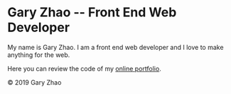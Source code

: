 # Gary Zhao -- Front End Web Developer

My name is Gary Zhao. I am a front end web developer and I love to make anything for the web.

Here you can review the code of my [online portfolio](http://www.garyzhao.com).

© 2019 Gary Zhao
